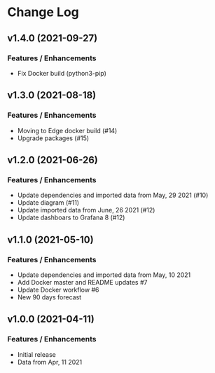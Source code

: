 # Change Log

## v1.4.0 (2021-09-27)

### Features / Enhancements

- Fix Docker build (python3-pip)

## v1.3.0 (2021-08-18)

### Features / Enhancements

- Moving to Edge docker build (#14)
- Upgrade packages (#15)

## v1.2.0 (2021-06-26)

### Features / Enhancements

- Update dependencies and imported data from May, 29 2021 (#10)
- Update diagram (#11)
- Update imported data from June, 26 2021 (#12)
- Update dashboars to Grafana 8 (#12)

## v1.1.0 (2021-05-10)

### Features / Enhancements

- Update dependencies and imported data from May, 10 2021
- Add Docker master and README updates #7
- Update Docker workflow #6
- New 90 days forecast

## v1.0.0 (2021-04-11)

### Features / Enhancements

- Initial release
- Data from Apr, 11 2021
